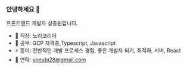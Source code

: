 ### 안녕하세요 👋

프론트엔드 개발자 성중원입니다. 
- 🔭 직장: 노리코리아
- 🌱 공부: GCP 자격증,Typescript, Javascript
- ⚡ 흥미: 전반적인 개발 프로세스 경험, 좋은 개발자 되기, 최적화, 서버, React
- 💬 연락: yoeubi28@gmail.com



<!--
**yoeubi/yoeubi** is a ✨ _special_ ✨ repository because its `README.md` (this file) appears on your GitHub profile.

Here are some ideas to get you started:

- 🔭 I’m currently working on ...
- 🌱 I’m currently learning ...
- 👯 I’m looking to collaborate on ...
- 🤔 I’m looking for help with ...
- 💬 Ask me about ...
- 📫 How to reach me: ...
- 😄 Pronouns: ...
- ⚡ Fun fact: ...
-->
